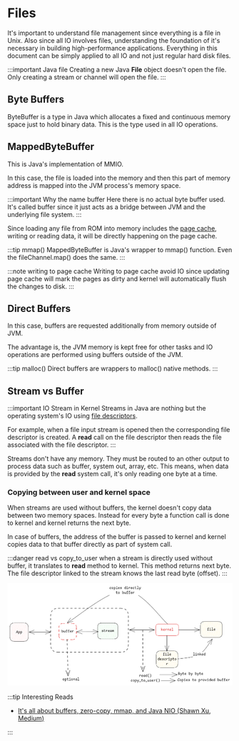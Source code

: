 # Files

It's important to understand file management since everything is a file in Unix.
Also since all IO involves files, understanding the foundation of it's necessary in building
high-performance applications.
Everything in this document can be simply applied to all IO and not just regular hard disk files.

:::important Java file
Creating a new Java **File** object doesn't open the file.
Only creating a stream or channel will open the file.
:::

## Byte Buffers

ByteBuffer is a type in Java which allocates a fixed and continuous memory space
just to hold binary data. This is the type used in all IO operations.

## MappedByteBuffer

This is Java's implementation of MMIO.

In this case, the file is loaded into the memory and
then this part of memory address is mapped into the JVM process's memory space.

:::important Why the name buffer
Here there is no actual byte buffer used.
It's called buffer since it just acts as a bridge between JVM and the underlying file system.
:::

Since loading any file from ROM into memory includes the [page cache](../computers/memory-paging.md#swapping),
writing or reading data, it will be directly happening on the page cache.

:::tip mmap()
MappedByteBuffer is Java's wrapper to mmap() function.
Even the fileChannel.map() does the same.
:::

:::note writing to page cache
Writing to page cache avoid IO since updating page cache will mark the pages as dirty and
kernel will automatically flush the changes to disk.
:::

## Direct Buffers

In this case, buffers are requested additionally from memory outside of JVM.

The advantage is, the JVM memory is kept free for other tasks
and IO operations are performed using buffers outside of the JVM.

:::tip malloc()
Direct buffers are wrappers to malloc() native methods.
:::

## Stream vs Buffer

:::important IO Stream in Kernel
Streams in Java are nothing but the operating system's IO using [file descriptors](../computers/storage/file-descriptors.md).

For example, when a file input stream is opened then the corresponding file descriptor is created.
A **read** call on the file descriptor then reads the file associated with the file descriptor.
:::

Streams don't have any memory. They must be routed to an other output to process data such as
buffer, system out, array, etc.
This means, when data is provided by the **read** system call, it's only reading one byte at a time.

### Copying between user and kernel space

When streams are used without buffers,
the kernel doesn't copy data between two memory spaces.
Instead for every byte a function call is done to kernel and kernel returns the next byte.

In case of buffers, the address of the buffer is passed to kernel and kernel copies data to that
buffer directly as part of system call.

:::danger read vs copy_to_user
when a stream is directly used without buffer, it translates to **read** method to kernel.
This method returns next byte.
The file descriptor linked to the stream knows the last read byte (offset).
:::

![stream and buffer](../../static/img/file-stream-buffer.excalidraw.png)

:::tip Interesting Reads

- [It's all about buffers, zero-copy, mmap, and Java NIO (Shawn Xu, Medium)](https://shawn-xu.medium.com/its-all-about-buffers-zero-copy-mmap-and-java-nio-50f2a1bfc05c)

:::
